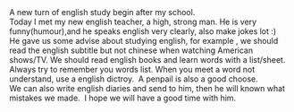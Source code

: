 <div id="sina_keyword_ad_area2" class="articalContent  ">
			A new turn of english study begin after my school.<br />
Today I met my new english teacher, a high, strong man. He is very
funny(humour),and he speaks english very clearly, also make jokes
lot :)<br />
He gave us some advise about studying english, for example , we
should read the english subtitle but not chinese when watching
American shows/TV. We should read english books and learn words
with a list/sheet. Always try to remember you words list. When you
meet a word not understand, use a english dictroy.
&nbsp;<wbr>A penpail is also a good choose.<br />
We can also write english diaries and send to him, then he will
known what mistakes we made. &nbsp;<wbr>I hope we will have
a good time with him.							
		</div>